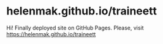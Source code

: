 # helenmak.github.io/traineett

Hi!
Finally deployed site on GitHub Pages. Please, visit https://helenmak.github.io/traineett
